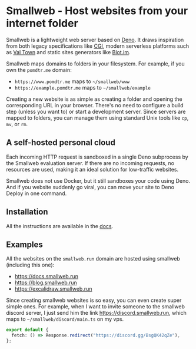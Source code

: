 # Smallweb - Host websites from your internet folder

Smallweb is a lightweight web server based on [Deno](https://deno.com). It draws inspiration from both legacy specifications like [CGI](https://en.wikipedia.org/wiki/Common_Gateway_Interface), modern serverless platforms such as [Val Town](https://val.town) and static sites generators like [Blot.im](https://blot.im).

Smallweb maps domains to folders in your filesystem. For example, if you own the `pomdtr.me` domain:

- `https://www.pomdtr.me` maps to `~/smallweb/www`
- `https://example.pomdtr.me` maps to `~/smallweb/example`

Creating a new website is as simple as creating a folder and opening the corresponding URL in your browser. There's no need to configure a build step (unless you want to) or start a development server. Since servers are mapped to folders, you can manage them using standard Unix tools like `cp`, `mv`, or `rm`.

## A self-hosted personal cloud

Each incoming HTTP request is sandboxed in a single Deno subprocess by the Smallweb evaluation server. If there are no incoming requests, no resources are used, making it an ideal solution for low-traffic websites.

Smallweb does not use Docker, but it still sandboxes your code using Deno. And if you website suddenly go viral, you can move your site to Deno Deploy in one command.

## Installation

All the instructions are available in the [docs](https://docs.smallweb.run).

## Examples

All the websites on the `smallweb.run` domain are hosted using smallweb (including this one):

- <https://docs.smallweb.run>
- <https://blog.smallweb.run>
- <https://excalidraw.smallweb.run>

Since creating smallweb websites is so easy, you can even create super simple ones. For example, when I want to invite someone to the smallweb discord server, I just send him the link <https://discord.smallweb.run>, which maps to `~/smallweb/discord/main.ts` on my vps.

```ts
export default {
  fetch: () => Response.redirect("https://discord.gg/BsgQK42qZe"),
};
```
